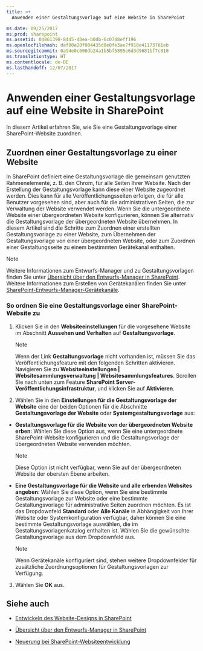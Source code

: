 ```yaml
---
title: >+
  Anwenden einer Gestaltungsvorlage auf eine Website in SharePoint

ms.date: 09/25/2017
ms.prod: sharepoint
ms.assetid: 04861390-84d5-40ea-b0db-6c0748eff196
ms.openlocfilehash: daf00a20f004435d0e0fe3ae7f910e41173761eb
ms.sourcegitcommit: 0a94e0c600db24a1b5bf5895e6d3d9681bf7c810
ms.translationtype: HT
ms.contentlocale: de-DE
ms.lasthandoff: 12/07/2017
---
```

# <a name="apply-a-master-page-to-a-site-in-sharepoint"></a>Anwenden einer Gestaltungsvorlage auf eine Website in SharePoint

In diesem Artikel erfahren Sie, wie Sie eine Gestaltungsvorlage einer SharePoint-Website zuordnen.
## <a name="mapping-a-master-page-to-a-site"></a>Zuordnen einer Gestaltungsvorlage zu einer Website

In SharePoint definiert eine Gestaltungsvorlage die gemeinsam genutzten Rahmenelemente, z. B. den Chrom, für alle Seiten Ihrer Website. Nach der Erstellung der Gestaltungsvorlage kann diese einer Website zugeordnet werden. Dies kann für alle Veröffentlichungsseiten erfolgen, die für alle Benutzer vorgesehen sind, aber auch für die administrativen Seiten, die zur Verwaltung der Website verwendet werden. Wenn Sie die untergeordnete Website einer übergeordneten Website konfigurieren, können Sie alternativ die Gestaltungsvorlage der übergeordneten Website übernehmen. In diesem Artikel sind die Schritte zum Zuordnen einer erstellten Gestaltungsvorlage zu einer Website, zum Übernehmen der Gestaltungsvorlage von einer übergeordneten Website, oder zum Zuordnen einer Gestaltungsseite zu einem bestimmten Gerätekanal enthalten.
  
> [!NOTE]
> Weitere Informationen zum Entwurfs-Manager und zu Gestaltungsvorlagen finden Sie unter [Übersicht über den Entwurfs-Manager in SharePoint](overview-of-design-manager-in-sharepoint.md). Weitere Informationen zum Erstellen von Gerätekanälen finden Sie unter [SharePoint-Entwurfs-Manager-Gerätekanäle](sharepoint-design-manager-device-channels.md). 
  
    
    


### <a name="to-map-a-master-page-to-a-sharepoint-site"></a>So ordnen Sie eine Gestaltungsvorlage einer SharePoint-Website zu


1.  Klicken Sie in den **Websiteeinstellungen** für die vorgesehene Website im Abschnitt **Aussehen und Verhalten** auf **Gestaltungsvorlage**.
    
    > [!NOTE]
    > Wenn der Link **Gestaltungsvorlage** nicht vorhanden ist, müssen Sie das Veröffentlichungsfeature mit den folgenden Schritten aktivieren. Navigieren Sie zu **Websiteeinstellungen | Websitesammlungsverwaltung | Websitesammlungsfeatures**. Scrollen Sie nach unten zum Feature **SharePoint Server-Veröffentlichungsinfrastruktur**, und klicken Sie auf **Aktivieren**. 

2. Wählen Sie in den **Einstellungen für die Gestaltungsvorlage der Website** eine der beiden Optionen für die Abschnitte **Gestaltungsvorlage der Website** oder **Systemgestaltungsvorlage** aus:
    
  - **Gestaltungsvorlage für die Website von der übergeordneten Website erben**: Wählen Sie diese Option aus, wenn Sie eine untergeordnete SharePoint-Website konfigurieren und die Gestaltungsvorlage der übergeordneten Website verwenden möchten.
    
    > [!NOTE]
    > Diese Option ist nicht verfügbar, wenn Sie auf der übergeordneten Website der obersten Ebene arbeiten. 

  - **Eine Gestaltungsvorlage für die Website und alle erbenden Websites angeben**: Wählen Sie diese Option, wenn Sie eine bestimmte Gestaltungsvorlage zur Website oder eine bestimmte Gestaltungsvorlage für administrative Seiten zuordnen möchten. Es ist das Dropdownfeld **Standard** oder **Alle Kanäle** in Abhängigkeit von Ihrer Website oder Systemkonfiguration verfügbar, daher können Sie eine bestimmte Gestaltungsvorlage auswählen, die im Gestaltungsvorlagenkatalog enthalten ist. Wählen Sie die gewünschte Gestaltungsvorlage aus dem Dropdownfeld aus.
    
    > [!NOTE]
    > Wenn Gerätekanäle konfiguriert sind, stehen weitere Dropdownfelder für zusätzliche Zuordnungsoptionen für Gestaltungsvorlagen zur Verfügung. 

3. Wählen Sie **OK** aus.
    
  

## <a name="see-also"></a>Siehe auch
<a name="bk_addresources"> </a>


-  [Entwickeln des Website-Designs in SharePoint](develop-the-site-design-in-sharepoint.md)
    
  
-  [Übersicht über den Entwurfs-Manager in SharePoint](overview-of-design-manager-in-sharepoint.md)
    
  
-  [Neuerung bei SharePoint-Websiteentwicklung](what-s-new-with-sharepoint-site-development.md)
    
  

